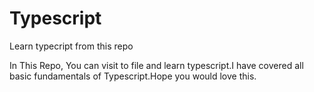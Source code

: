 # Typescript
Learn typecript from this repo

In This Repo, You can visit to file and learn typescript.I have covered all basic fundamentals of Typescript.Hope you would love this.
